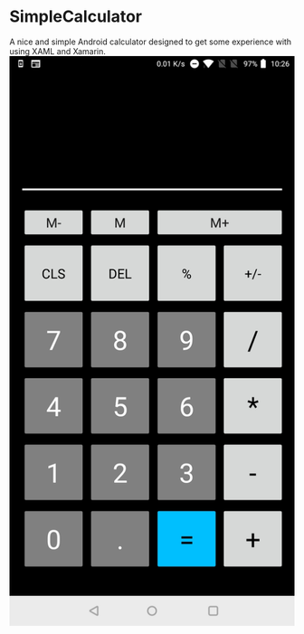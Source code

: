 # SimpleCalculator
A nice and simple Android calculator designed to get some experience with using XAML and Xamarin.
![Img1](img/Screenshot_20180808-102641.jpg)
